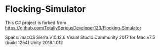 # Flocking-Simulator

This C# project is forked from https://github.com/TotallySeriousDeveloper123/Flocking-Simulator

Specs: 
macOS Sierra v10.12.6
Visual Studio Community 2017 for Mac v7.5 (build 1254)
Unity 2018.1.0f2
